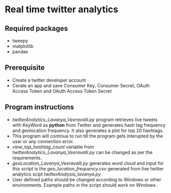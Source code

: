 # Real time twitter analytics

## Required packages
- tweepy
- matplotlib
- pandas

## Prerequisite
- Create a twitter developer account
- Cerate an app and save Consumer Key, Consumer Secret, OAuth Access Token and OAuth Access Token Secret

## Program instructions
- *twitterAnalytics_Lavanya_Veeravalli.py* program retrieves live tweets with KeyWord as **python** from Twitter and generates hash tag frequency 
and geolocation frequency. It also generates a plot for top 20 hashtags.
- This program will continue to run till the program gets interupted by the user or any connection error.
- *view_top_hashtag_count* variable from *twitterAnalytics_Lavanya_Veeravalli.py* can be changed as per the requirements.
- *geoLocation_Lavanya_Veeravalli.py* generates word cloud and input for this script is the *geo_location_frequency.csv* generated from
live twitter analytics scipt *twitterAnalysis_lavanya.py*.
- User defined paths should be changed according to Windows or other environments. Example paths in the script should work on Windows.
